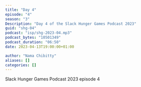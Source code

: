```yaml
---
title: "Day 4"
episode: "4"
season: "3"
Description: "Day 4 of the Slack Hunger Games Podcast 2023"
guid: "shg-04"
podcast: "isp/shg-2023-04.mp3"
podcast_bytes: "10501349"
podcast_duration: "06:50"
date: 2023-04-13T19:00:00+01:00

author: "Nama Chibitty"
aliases: []
categories: []
---
```


Slack Hunger Games Podcast 2023 episode 4